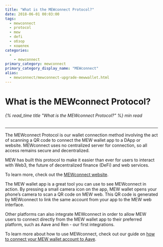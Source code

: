 ```yaml
---
title: "What is the MEWconnect Protocol?"
date: 2018-06-01 00:03:00
tags:
  - mewconnect
  - protocol
  - mew
  - defi
  - обзор
  - кошелек
categories:
  - 
    - mewconnect
primary_category: mewconnect
primary_category_display_name: "MEWconnect"
alias:
  - mewconnect/mewconnect-upgrade-mewwallet.html
---
```


# **What is the MEWconnect Protocol?**

###### {% read_time title "What is the MEWconnect Protocol?" %} min read

* * *

The MEWconnect Protocol is our wallet connection method involving the act of scanning a QR code to connect the MEW wallet app to a DApp or website. MEWconnect uses no centralized server for connection, so all access remains secure and decentralized.

MEW has built this protocol to make it easier than ever for users to interact with Web3, the future of decentralized finance (DeFi) and web services.

To learn more, check out the [MEWconnect website][mc].

The MEW wallet app is a great tool you can use to see MEWconnect in action. By pressing a small camera icon on the app, MEW wallet opens your phone’s camera to scan a QR code on MEW web. This QR code is generated by MEWconnect to link the same account from your app to the MEW web interface.

Other platforms can also integrate MEWconnect in order to allow MEW users to connect directly from the MEW wallet app to their preferred platform, such as Aave and Ren - our first integrations.

To learn more about how to use MEWconnect, check out our guide on [how to connect your MEW wallet account to Aave][aave].

[mc]: https://mewconnect.myetherwallet.com/

[aave]: /@@@@@@/dapps/aave_mc/
